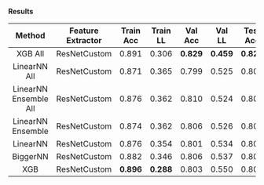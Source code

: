**Results**
  
| Method                 |   Feature Extractor   | Train Acc | Train LL  |  Val Acc  |   Val LL  |  Test Acc |  Test LL  |  Cmp LL   |
| :--------------------: | :-------------------: | :-------: | :-------: | :-------: | :-------: | :-------: | :-------: | :-------: |
| XGB All                | ResNetCustom          |   0.891   |   0.306   | **0.829** | **0.459** | **0.825** | **0.450** |   0.537   |
| LinearNN All           | ResNetCustom          |   0.871   |   0.365   |   0.799   |   0.525   |   0.806   |   0.508   | **0.514** |
| LinearNN Ensemble All  | ResNetCustom          |   0.876   |   0.362   |   0.810   |   0.524   |   0.807   |   0.510   |     -     |
| LinearNN Ensemble      | ResNetCustom          |   0.874   |   0.362   |   0.806   |   0.526   |   0.800   |   0.519   |   0.516   |
| LinearNN               | ResNetCustom          |   0.876   |   0.354   |   0.801   |   0.534   |   0.802   |   0.524   |     -     |
| BiggerNN               | ResNetCustom          |   0.882   |   0.346   |   0.806   |   0.537   |   0.802   |   0.531   |     -     |
| XGB                    | ResNetCustom          | **0.896** | **0.288** |   0.803   |   0.550   |   0.804   |   0.550   |     -     |
